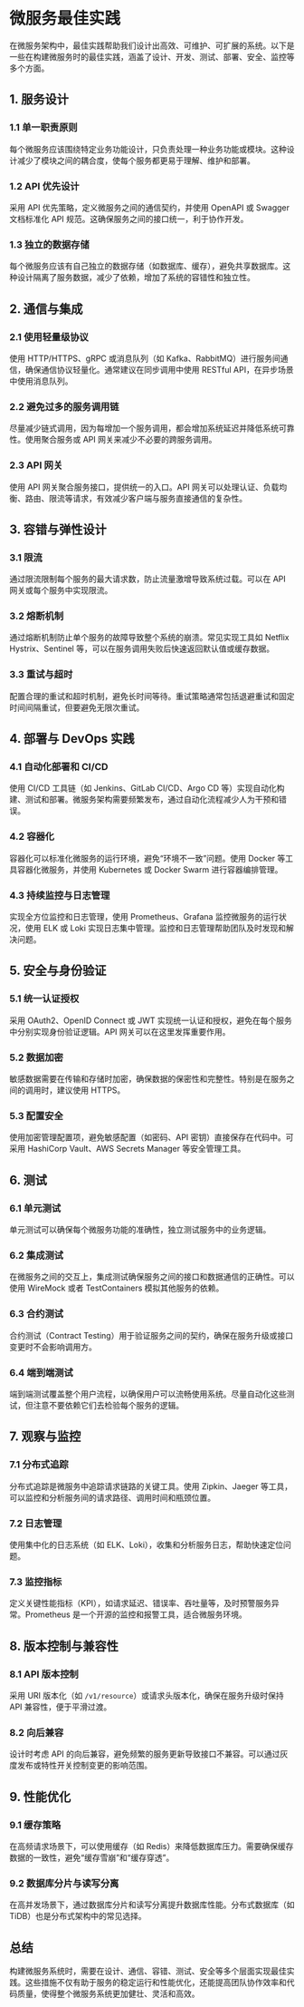 # 微服务最佳实践

在微服务架构中，最佳实践帮助我们设计出高效、可维护、可扩展的系统。以下是一些在构建微服务时的最佳实践，涵盖了设计、开发、测试、部署、安全、监控等多个方面。

## 1. **服务设计**

### 1.1 单一职责原则

每个微服务应该围绕特定业务功能设计，只负责处理一种业务功能或模块。这种设计减少了模块之间的耦合度，使每个服务都更易于理解、维护和部署。

### 1.2 API 优先设计

采用 API 优先策略，定义微服务之间的通信契约，并使用 OpenAPI 或 Swagger 文档标准化 API 规范。这确保服务之间的接口统一，利于协作开发。

### 1.3 独立的数据存储

每个微服务应该有自己独立的数据存储（如数据库、缓存），避免共享数据库。这种设计隔离了服务数据，减少了依赖，增加了系统的容错性和独立性。

## 2. **通信与集成**

### 2.1 使用轻量级协议

使用 HTTP/HTTPS、gRPC 或消息队列（如 Kafka、RabbitMQ）进行服务间通信，确保通信协议轻量化。通常建议在同步调用中使用 RESTful API，在异步场景中使用消息队列。

### 2.2 避免过多的服务调用链

尽量减少链式调用，因为每增加一个服务调用，都会增加系统延迟并降低系统可靠性。使用聚合服务或 API 网关来减少不必要的跨服务调用。

### 2.3 API 网关

使用 API 网关聚合服务接口，提供统一的入口。API 网关可以处理认证、负载均衡、路由、限流等请求，有效减少客户端与服务直接通信的复杂性。

## 3. **容错与弹性设计**

### 3.1 限流

通过限流限制每个服务的最大请求数，防止流量激增导致系统过载。可以在 API 网关或每个服务中实现限流。

### 3.2 熔断机制

通过熔断机制防止单个服务的故障导致整个系统的崩溃。常见实现工具如 Netflix Hystrix、Sentinel 等，可以在服务调用失败后快速返回默认值或缓存数据。

### 3.3 重试与超时

配置合理的重试和超时机制，避免长时间等待。重试策略通常包括退避重试和固定时间间隔重试，但要避免无限次重试。

## 4. **部署与 DevOps 实践**

### 4.1 自动化部署和 CI/CD

使用 CI/CD 工具链（如 Jenkins、GitLab CI/CD、Argo CD 等）实现自动化构建、测试和部署。微服务架构需要频繁发布，通过自动化流程减少人为干预和错误。

### 4.2 容器化

容器化可以标准化微服务的运行环境，避免“环境不一致”问题。使用 Docker 等工具容器化微服务，并使用 Kubernetes 或 Docker Swarm 进行容器编排管理。

### 4.3 持续监控与日志管理

实现全方位监控和日志管理，使用 Prometheus、Grafana 监控微服务的运行状况，使用 ELK 或 Loki 实现日志集中管理。监控和日志管理帮助团队及时发现和解决问题。

## 5. **安全与身份验证**

### 5.1 统一认证授权

采用 OAuth2、OpenID Connect 或 JWT 实现统一认证和授权，避免在每个服务中分别实现身份验证逻辑。API 网关可以在这里发挥重要作用。

### 5.2 数据加密

敏感数据需要在传输和存储时加密，确保数据的保密性和完整性。特别是在服务之间的调用时，建议使用 HTTPS。

### 5.3 配置安全

使用加密管理配置项，避免敏感配置（如密码、API 密钥）直接保存在代码中。可采用 HashiCorp Vault、AWS Secrets Manager 等安全管理工具。

## 6. **测试**

### 6.1 单元测试

单元测试可以确保每个微服务功能的准确性，独立测试服务中的业务逻辑。

### 6.2 集成测试

在微服务之间的交互上，集成测试确保服务之间的接口和数据通信的正确性。可以使用 WireMock 或者 TestContainers 模拟其他服务的依赖。

### 6.3 合约测试

合约测试（Contract Testing）用于验证服务之间的契约，确保在服务升级或接口变更时不会影响调用方。

### 6.4 端到端测试

端到端测试覆盖整个用户流程，以确保用户可以流畅使用系统。尽量自动化这些测试，但注意不要依赖它们去检验每个服务的逻辑。

## 7. **观察与监控**

### 7.1 分布式追踪

分布式追踪是微服务中追踪请求链路的关键工具。使用 Zipkin、Jaeger 等工具，可以监控和分析服务间的请求路径、调用时间和瓶颈位置。

### 7.2 日志管理

使用集中化的日志系统（如 ELK、Loki），收集和分析服务日志，帮助快速定位问题。

### 7.3 监控指标

定义关键性能指标（KPI），如请求延迟、错误率、吞吐量等，及时预警服务异常。Prometheus 是一个开源的监控和报警工具，适合微服务环境。

## 8. **版本控制与兼容性**

### 8.1 API 版本控制

采用 URI 版本化（如 `/v1/resource`）或请求头版本化，确保在服务升级时保持 API 兼容性，便于平滑过渡。

### 8.2 向后兼容

设计时考虑 API 的向后兼容，避免频繁的服务更新导致接口不兼容。可以通过灰度发布或特性开关控制变更的影响范围。

## 9. **性能优化**

### 9.1 缓存策略

在高频请求场景下，可以使用缓存（如 Redis）来降低数据库压力。需要确保缓存数据的一致性，避免“缓存雪崩”和“缓存穿透”。

### 9.2 数据库分片与读写分离

在高并发场景下，通过数据库分片和读写分离提升数据库性能。分布式数据库（如 TiDB）也是分布式架构中的常见选择。

## 总结

构建微服务系统时，需要在设计、通信、容错、测试、安全等多个层面实现最佳实践。这些措施不仅有助于服务的稳定运行和性能优化，还能提高团队协作效率和代码质量，使得整个微服务系统更加健壮、灵活和高效。
